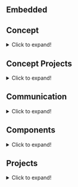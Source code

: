 ## Embedded

## Concept
<details>
<summary>Click to expand!</summary>
   
   [- INO-EEPROM](https://github.com/Dushyantsingh-ds/embedded/blob/main/Projects/INO-EEPROM.md) <br>
   
</details>   

## Concept Projects
<details>
<summary>Click to expand!</summary>
   
[- Finding I2C connected devices](https://github.com/Dushyantsingh-ds/dotnet-api/blob/main/README.md) </br>
[- I2C connect 20x4 LCD(LiquidCrystalDisplay) ](https://github.com/Dushyantsingh-ds/embedded/blob/main/Projects/I2C%20connect%2020x4%20LCD(LiquidCrystalDisplay)%20with%20Ardunio.md  )  </br>
[- I2C connect 4 Button Keypad with Ardunio]( https://github.com/Dushyantsingh-ds/embedded/blob/main/Projects/I2C%20connect%204%20Button%20Keypad%20with%20Ardunio.md )</br>
[- Serial communication with Voltage & Current Sensor ](https://github.com/Dushyantsingh-ds/embedded/blob/main/Projects/Serial%20communication%20with%20Voltage%20%26%20Current%20Sensor%20Mega%202650.md  )  </br>
[- Simple On-OFF push button with LED ]( https://github.com/Dushyantsingh-ds/embedded/blob/main/Projects/Simple%20On-OFF%20push%20button%20with%20LED.md)  </br>
 [- Single phase Square Wave Generator Up to 1MHz](https://github.com/Dushyantsingh-ds/embedded/blob/main/Projects/Square%20Wave%20Generator%20Up%20to%201MHz%20.md)</br>
  [- Using Arduino board as ISP to program ATmega328 IC without a crystal](https://github.com/Dushyantsingh-ds/embedded/blob/main/Projects/Boot%20Atmega328%20with%20ISP%20to%20program%20ATmega328%20IC%20without%20a%20crystal.md)</br>
  [- Method 2- Boot Atmega328 with ISP to program ATmega328 IC with a crystal.md](https://github.com/Dushyantsingh-ds/embedded/blob/main/Projects/Method%202-%20Boot%20Atmega328%20with%20ISP%20to%20program%20ATmega328%20IC%20with%20a%20crystal.md)</br>
   [- Differential Input Signal Circuit - 12v to 5v.md](https://github.com/Dushyantsingh-ds/embedded/blob/main/Projects/Differential%20Input%20Signal%20Circuit%20%20-%2012v%20to%205v.md)</br>
      [- ULN2003 for 12v relay and MCU controlled - 5v to 12v.md](https://github.com/Dushyantsingh-ds/embedded/blob/main/Projects/ULN2003%20for%2012v%20relay%20and%20MCU%20controlled.md)</br>
[- Measuring Air Pressure HX710B with MCU.md](https://github.com/Dushyantsingh-ds/embedded/tree/main/Projects/Assets/AirPressure_V1)</br>      
</details>  


## Communication
<details>
<summary>Click to expand!</summary>
   ## RS485

   <details>
   <summary>Click to expand!</summary>
<summary>Click to expand!</summary>
  
 ## Flow
   <details>
   <summary>Click to expand!</summary>
      
   ##Communicate with multiple RS485 devices over an RS485-to-Ethernet converter using the Modbus RTU over TCP or a custom protocol depending on your devices. Here's a high-level plan for your application:
Steps to Build

### Identify Protocol

Are your RS485 devices using Modbus RTU over TCP
If Modbus, use a library like NModbus.

### Establish Connection with RS485 Devices

Communicate via TCP/IP to the RS485-to-Ethernet converter.
Get the IP address and port of the converter.
Implement socket programming if needed.

### Read Data from Each Device

Loop through each RS485 device address.
Send requests & process responses.

### Send Commands to Each Device Separately

Based on logic, send specific commands to each device.
Handle acknowledgment & error checking.
   </details>  
</details>
   ## Basic Oprations

   <details>
   <summary>Click to expand!</summary>

Here is a structured C# program that includes:
✅ Scanning all RS485 devices connected via an RS485-to-Ethernet converter
✅ Assigning device IDs using software configuration
✅ Sending commands to a particular device by ID
✅ Receiving data from a particular device by ID
✅ Reading data from all devices
✅ Sending data to all devices
✅ Auto-reconnect mechanism in case of disconnection

The program is written using Modbus TCP (NModbus4 library). If your devices use a custom protocol, I can modify it accordingly.

1. Install Required Library
Run this command in NuGet Package Manager Console:

```
Install-Package NModbus4
```

2. Full C# Program
Here’s the complete structured program:
```
using System;
using System.Net.Sockets;
using System.Threading;
using NModbus;

class RS485Manager
{
    private string converterIP = "192.168.1.100"; // Change to your RS485-to-Ethernet Converter IP
    private int port = 502; // Default Modbus TCP port
    private TcpClient client;
    private IModbusMaster master;

    public RS485Manager()
    {
        Connect();
    }

    // Auto-reconnect mechanism
    private void Connect()
    {
        while (true)
        {
            try
            {
                if (client != null && client.Connected)
                    return;

                Console.WriteLine("Connecting to RS485-to-Ethernet converter...");
                client = new TcpClient(converterIP, port);
                var factory = new ModbusFactory();
                master = factory.CreateMaster(client.GetStream());
                Console.WriteLine("Connected successfully!");
                break;
            }
            catch (Exception ex)
            {
                Console.WriteLine($"Connection failed: {ex.Message}, Retrying in 5 seconds...");
                Thread.Sleep(5000);
            }
        }
    }

    // 1. Scan for Active Devices
    public void ScanDevices()
    {
        Console.WriteLine("\nScanning for RS485 devices...");
        for (byte address = 1; address <= 247; address++)
        {
            try
            {
                ushort[] registers = master.ReadHoldingRegisters(address, 0, 1);
                Console.WriteLine($"Device found at Address: {address}");
            }
            catch
            {
                // No response, ignore
            }
        }
    }

    // 2. Assign Device ID (Software Configuration)
    public void AssignDeviceID(byte oldAddress, byte newAddress)
    {
        try
        {
            master.WriteSingleRegister(oldAddress, 0, newAddress);
            Console.WriteLine($"Device {oldAddress} ID changed to {newAddress}");
        }
        catch (Exception ex)
        {
            Console.WriteLine($"Failed to change device ID: {ex.Message}");
        }
    }

    // 3. Read Data from a Particular Device
    public void ReadDataFromDevice(byte deviceID)
    {
        try
        {
            ushort[] registers = master.ReadHoldingRegisters(deviceID, 0, 2);
            Console.WriteLine($"Device {deviceID} Data: {string.Join(", ", registers)}");
        }
        catch (Exception ex)
        {
            Console.WriteLine($"Error reading from Device {deviceID}: {ex.Message}");
        }
    }

    // 4. Send Command to a Particular Device
    public void SendCommandToDevice(byte deviceID, ushort command)
    {
        try
        {
            master.WriteSingleRegister(deviceID, 1, command);
            Console.WriteLine($"Command {command} sent to Device {deviceID}");
        }
        catch (Exception ex)
        {
            Console.WriteLine($"Error sending command to Device {deviceID}: {ex.Message}");
        }
    }

    // 5. Read Data from All Devices
    public void ReadAllDevices(byte[] deviceAddresses)
    {
        foreach (byte address in deviceAddresses)
        {
            ReadDataFromDevice(address);
        }
    }

    // 6. Send Data to All Devices
    public void SendDataToAllDevices(byte[] deviceAddresses, ushort command)
    {
        foreach (byte address in deviceAddresses)
        {
            SendCommandToDevice(address, command);
        }
    }
}

class Program
{
    static void Main()
    {
        RS485Manager rs485 = new RS485Manager();

        // 1. Scan for Devices
        rs485.ScanDevices();

        // 2. Assign a new device ID (Example: Change device ID 1 to 10)
        rs485.AssignDeviceID(1, 10);

        // 3. Read data from a specific device (Example: Read from ID 10)
        rs485.ReadDataFromDevice(10);

        // 4. Send command to a specific device (Example: Send command 50 to ID 10)
        rs485.SendCommandToDevice(10, 50);

        // 5. Read data from all devices
        byte[] deviceList = { 10, 2, 3 }; // Example list of device addresses
        rs485.ReadAllDevices(deviceList);

        // 6. Send command to all devices (Example: Send command 75 to all devices)
        rs485.SendDataToAllDevices(deviceList, 75);

        Console.WriteLine("\nProcess Complete!");
        Console.ReadKey();
    }
}

```
💡 Explanation of the Code:
✅ Auto-reconnect feature: If the connection to the RS485-to-Ethernet converter fails, it retries every 5 seconds.
✅ Scanning all devices: Loops through all possible addresses (1-247) to find active RS485 devices.
✅ Assigning new device IDs: Changes a device’s ID from oldAddress to newAddress using Modbus register.
✅ Reading data from a single device: Reads holding registers of a specific device.
✅ Sending commands to a specific device: Writes a single register (for example, turning ON/OFF a relay).
✅ Reading data from all devices: Iterates through a list of device addresses and reads data.
✅ Sending data to all devices: Sends the same command to multiple devices.

🚀 How to Use the Program
Modify the IP Address (converterIP = "192.168.1.100") to match your RS485-to-Ethernet converter.
Run the program → It will automatically scan all RS485 devices.
Assign device IDs as needed.
Send & receive data from any specific device or all devices.
</details>  
   </details>  
</details>  

## Components
<details>
<summary>Click to expand!</summary>
   
### PHOTOCOUPLER/OCTOCOUPLER : Isolation
   
| Name | Pins | Input Pins | Output pins | Oprating Volts | Amps| ANODE/CATHODE/EMITTER/COLLECTOR/GATE |
| :--- | :---:|  :---:     |  :---:      |  :---:         | :---: |          :---:                      |
| TLP281 | 4  |   2        |     2       | 5 V-dc AN-CA   | 300 mah| 5-9 v-dc / EM-CL |
| TLP281-4 | 16 | 8 | 8 | 5V-dc AN-CA |  300 mah | 5-9 v-dc / EM-CL   |
   
### Driver IC: Motor Driver/ Realy Driver : 

| Name | Pins | Input Pins | Output pins | Oprating Volts | Amps| ANODE/CATHODE/EMITTER/COLLECTOR/GATE |
| :--- | :---:|  :---:     |  :---:      |  :---:         | :---: |          :---:                      |
| ULN2003 | 16  |   8       |     8       | 5 V-dc AN-CA   | 500 mah| 5-9 v-dc / EM-CL |
| ULN2803APG | 16  |   8       |     8       | 5 V-dc AN-CA   | 500 mah| 5-9 v-dc / EM-CL |

### I2C IC | Communcation IC/ IO expender 
| Name | Pins | Input Pins | Output pins | Oprating Volts | 
| :--- | :---:|  :---:     |  :---:      |  :---:         |
| PCF8574 | 16  |   8       |    4      | 5 V-dc AN-CA   |
   
   
   
</details>
   
   
## Projects
<details>
<summary>Click to expand!</summary>
  
### 1. IoT projects
   - Smart Agriculture System
   - Home Automation System.
   - Smart Garage Door 
   - Air Pollution Monitoring System
   - Smart Parking System
   - Smart Gas Leakage Detector Bot
   - Streetlight Monitoring System
   - Liquid Level Monitoring System
   - Smart Irrigation System
   - Mining Worker Safety Helmet
   - Covid face mask detection

### 2. Embedded Programming
   - Plc programming
   - HMI programming
   - Custom microcontroller circuits
   - VFD 
   - Encoders
   - wireless connectivity
   - I/O cards

### 3. Semiconductor
   - Single Phase Converter & Inverter
   - Three Phase Converter & Inverter
   - Solar Controller
   - DC controllers
   - Chargers

</details>
   
